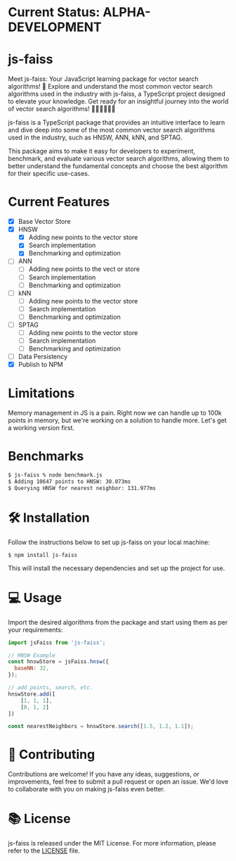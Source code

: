 # Current Status: ALPHA-DEVELOPMENT

# js-faiss

Meet js-faiss: Your JavaScript learning package for vector search algorithms! 🚀 Explore and understand the most common vector search algorithms used in the industry with js-faiss, a TypeScript project designed to elevate your knowledge. Get ready for an insightful journey into the world of vector search algorithms! 🎉👩‍💻👨‍💻💡

js-faiss is a TypeScript package that provides an intuitive interface to learn and dive deep into some of the most common vector search algorithms used in the industry, such as HNSW, ANN, kNN, and SPTAG.

This package aims to make it easy for developers to experiment, benchmark, and evaluate various vector search algorithms, allowing them to better understand the fundamental concepts and choose the best algorithm for their specific use-cases.

# Current Features

- [x] Base Vector Store
- [x] HNSW
    - [x] Adding new points to the vector store
    - [x] Search implementation
    - [x] Benchmarking and optimization
- [ ] ANN
    - [ ] Adding new points to the vect
    or store
    - [ ] Search implementation
    - [ ] Benchmarking and optimization
- [ ] kNN
    - [ ] Adding new points to the vector store
    - [ ] Search implementation
    - [ ] Benchmarking and optimization
- [ ] SPTAG
    - [ ] Adding new points to the vector store
    - [ ] Search implementation
    - [ ] Benchmarking and optimization
- [ ] Data Persistency
- [x] Publish to NPM
# Limitations

Memory management in JS is a pain. Right now we can handle up to 100k points in memory, but we're working on a solution to handle more. Let's get a working version first.

# Benchmarks
```sh
$ js-faiss % node benchmark.js
$ Adding 10647 points to HNSW: 30.073ms
$ Querying HNSW for nearest neighbor: 131.977ms
```

# 🛠 Installation

Follow the instructions below to set up js-faiss on your local machine:

```shell
$ npm install js-faiss
```

This will install the necessary dependencies and set up the project for use.

# 💻 Usage

Import the desired algorithms from the package and start using them as per your requirements:

```javascript
import jsFaiss from 'js-faiss';

// HNSW Example
const hnswStore = jsFaiss.hnsw({
  baseNN: 32,
});

// add points, search, etc.
hnswStore.add([
    [1, 1, 1],
    [0, 1, 2]
])

const nearestNeighbors = hnswStore.search([1.5, 1.2, 1.1]);
```

# 🌟 Contributing

Contributions are welcome! If you have any ideas, suggestions, or improvements, feel free to submit a pull request or open an issue. We'd love to collaborate with you on making js-faiss even better.

# 📚 License

js-faiss is released under the MIT License. For more information, please refer to the [LICENSE](LICENSE) file.
